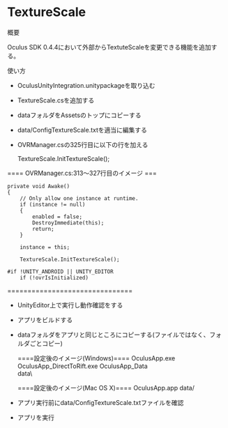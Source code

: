 # TextureScale

概要

Oculus SDK 0.4.4において外部からTextuteScaleを変更できる機能を追加する。

使い方

* OculusUnityIntegration.unitypackageを取り込む
* TextureScale.csを追加する
* dataフォルダをAssetsのトップにコピーする
* data/ConfigTextureScale.txtを適当に編集する
* OVRManager.csの325行目に以下の行を加える

    TextureScale.InitTextureScale();

==== OVRManager.cs:313～327行目のイメージ ===

	private void Awake()
	{
		// Only allow one instance at runtime.
		if (instance != null)
		{
			enabled = false;
			DestroyImmediate(this);
			return;
		}

		instance = this;

        TextureScale.InitTextureScale();

    #if !UNITY_ANDROID || UNITY_EDITOR
        if (!ovrIsInitialized)

===============================

* UnityEditor上で実行し動作確認をする

* アプリをビルドする
* dataフォルダをアプリと同じところにコピーする(ファイルではなく、フォルダごとコピー)

    ====設定後のイメージ(Windows)====
        OculusApp.exe
        OculusApp_DirectToRift.exe
        OculusApp_Data\
        data\

    ====設定後のイメージ(Mac OS X)====
        OculusApp.app
        data/

* アプリ実行前にdata/ConfigTextureScale.txtファイルを確認
* アプリを実行
